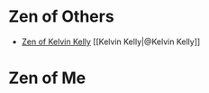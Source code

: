 # Zen of Others

- [Zen of Kelvin Kelly](https://www.zhihu.com/question/19551870/answer/3838463388?share_code=1pWoczNDYaKaN&utm_psn=1939254093886525753) [[Kelvin Kelly|@Kelvin Kelly]]

# Zen of Me
